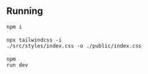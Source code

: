 ## Running

<code>npm i</code><br><br>
<code>npx tailwindcss -i ./src/styles/index.css -o ./public/index.css</code><br><br>
<code>npm run dev</code>
